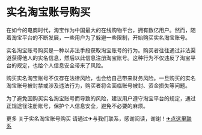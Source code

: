 # 实名淘宝账号购买

在如今的电商时代，淘宝作为中国最大的在线购物平台，拥有数亿用户。然而，随着淘宝平台的不断发展，一些用户为了躲避一些限制，开始购买实名淘宝账号。

实名淘宝账号购买是一种以非法手段获取淘宝账号的行为。购买者往往通过非法渠道获得他人的实名信息，然后以此信息注册淘宝账号。这种行为不仅违反了淘宝平台的规定，也给个人信息安全带来了风险。

购买实名淘宝账号不仅存在法律风险，也会给自己带来财务风险。一旦购买的实名淘宝账号被封禁或涉及违法行为，购买者将会面临账号被封、资金损失等问题。

为了避免因购买实名淘宝账号而导致的风险，建议用户遵守淘宝平台的规定，通过正规途径注册账号，保护个人信息安全，避免不必要的麻烦。

更多 关于实名淘宝账号购买 请通过✈与我们联系，感谢阅读，谢谢！[✈点这里联系](https://b.k02.cc)